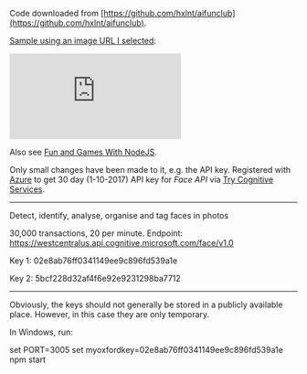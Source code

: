 Code downloaded from [https://github.com/hxlnt/aifunclub](https://github.com/hxlnt/aifunclub).

[Sample using an image URL I selected](http://aifunclub.azurewebsites.net/index.html?link=http://lastingleaders.com/wp-content/uploads/2013/07/People.jpg):

![Sample](http://aifunclub.azurewebsites.net/index.html?link=http://lastingleaders.com/wp-content/uploads/2013/07/People.jpg)

Also see [Fun and Games With NodeJS](https://www.youtube.com/watch?v=B2TkjKY0i3I).

Only small changes have been made to it, e.g. the API key.
Registered with [Azure](https://azure.microsoft.com/en-gb/try/cognitive-services/my-apis/) to get 30 day (1-10-2017) API key for *Face API* via [Try Cognitive Services](https://azure.microsoft.com/en-gb/try/cognitive-services/).

<hr />
Detect, identify, analyse, organise and tag faces in photos

30,000 transactions, 20 per minute.
Endpoint: https://westcentralus.api.cognitive.microsoft.com/face/v1.0

Key 1: 02e8ab76ff0341149ee9c896fd539a1e

Key 2: 5bcf228d32af4f6e92e9231298ba7712

<hr />
Obviously, the keys should not generally be stored in a publicly available place. However, in this case they are only temporary.

In Windows, run:

set PORT=3005
set myoxfordkey=02e8ab76ff0341149ee9c896fd539a1e
npm start




